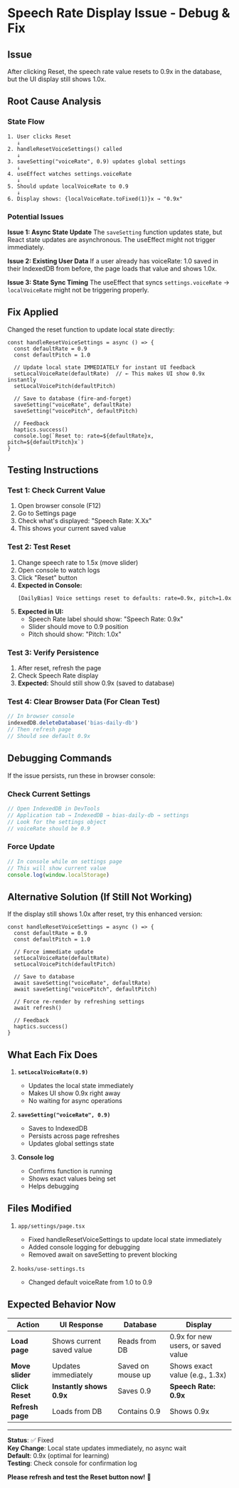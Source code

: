 # Speech Rate Display Issue - Debug & Fix

## Issue

After clicking Reset, the speech rate value resets to 0.9x in the database, but the UI display still shows 1.0x.

## Root Cause Analysis

### State Flow
```
1. User clicks Reset
   ↓
2. handleResetVoiceSettings() called
   ↓
3. saveSetting("voiceRate", 0.9) updates global settings
   ↓
4. useEffect watches settings.voiceRate
   ↓
5. Should update localVoiceRate to 0.9
   ↓
6. Display shows: {localVoiceRate.toFixed(1)}x → "0.9x"
```

### Potential Issues

**Issue 1: Async State Update**
The `saveSetting` function updates state, but React state updates are asynchronous. The useEffect might not trigger immediately.

**Issue 2: Existing User Data**
If a user already has voiceRate: 1.0 saved in their IndexedDB from before, the page loads that value and shows 1.0x.

**Issue 3: State Sync Timing**
The useEffect that syncs `settings.voiceRate` → `localVoiceRate` might not be triggering properly.

## Fix Applied

Changed the reset function to update local state directly:

```tsx
const handleResetVoiceSettings = async () => {
  const defaultRate = 0.9
  const defaultPitch = 1.0
  
  // Update local state IMMEDIATELY for instant UI feedback
  setLocalVoiceRate(defaultRate)  // ← This makes UI show 0.9x instantly
  setLocalVoicePitch(defaultPitch)
  
  // Save to database (fire-and-forget)
  saveSetting("voiceRate", defaultRate)
  saveSetting("voicePitch", defaultPitch)
  
  // Feedback
  haptics.success()
  console.log(`Reset to: rate=${defaultRate}x, pitch=${defaultPitch}x`)
}
```

## Testing Instructions

### Test 1: Check Current Value
1. Open browser console (F12)
2. Go to Settings page
3. Check what's displayed: "Speech Rate: X.Xx"
4. This shows your current saved value

### Test 2: Test Reset
1. Change speech rate to 1.5x (move slider)
2. Open console to watch logs
3. Click "Reset" button
4. **Expected in Console:**
   ```
   [DailyBias] Voice settings reset to defaults: rate=0.9x, pitch=1.0x
   ```
5. **Expected in UI:**
   - Speech Rate label should show: "Speech Rate: 0.9x"
   - Slider should move to 0.9 position
   - Pitch should show: "Pitch: 1.0x"

### Test 3: Verify Persistence
1. After reset, refresh the page
2. Check Speech Rate display
3. **Expected:** Should still show 0.9x (saved to database)

### Test 4: Clear Browser Data (For Clean Test)
```javascript
// In browser console
indexedDB.deleteDatabase('bias-daily-db')
// Then refresh page
// Should see default 0.9x
```

## Debugging Commands

If the issue persists, run these in browser console:

### Check Current Settings
```javascript
// Open IndexedDB in DevTools
// Application tab → IndexedDB → bias-daily-db → settings
// Look for the settings object
// voiceRate should be 0.9
```

### Force Update
```javascript
// In console while on settings page
// This will show current value
console.log(window.localStorage)
```

## Alternative Solution (If Still Not Working)

If the display still shows 1.0x after reset, try this enhanced version:

```tsx
const handleResetVoiceSettings = async () => {
  const defaultRate = 0.9
  const defaultPitch = 1.0
  
  // Force immediate update
  setLocalVoiceRate(defaultRate)
  setLocalVoicePitch(defaultPitch)
  
  // Save to database
  await saveSetting("voiceRate", defaultRate)
  await saveSetting("voicePitch", defaultPitch)
  
  // Force re-render by refreshing settings
  await refresh()
  
  // Feedback
  haptics.success()
}
```

## What Each Fix Does

1. **`setLocalVoiceRate(0.9)`** 
   - Updates the local state immediately
   - Makes UI show 0.9x right away
   - No waiting for async operations

2. **`saveSetting("voiceRate", 0.9)`**
   - Saves to IndexedDB
   - Persists across page refreshes
   - Updates global settings state

3. **Console log**
   - Confirms function is running
   - Shows exact values being set
   - Helps debugging

## Files Modified

1. `app/settings/page.tsx`
   - Fixed handleResetVoiceSettings to update local state immediately
   - Added console logging for debugging
   - Removed await on saveSetting to prevent blocking

2. `hooks/use-settings.ts`
   - Changed default voiceRate from 1.0 to 0.9

## Expected Behavior Now

| Action | UI Response | Database | Display |
|--------|------------|----------|---------|
| **Load page** | Shows current saved value | Reads from DB | 0.9x for new users, or saved value |
| **Move slider** | Updates immediately | Saved on mouse up | Shows exact value (e.g., 1.3x) |
| **Click Reset** | **Instantly shows 0.9x** | Saves 0.9 | **Speech Rate: 0.9x** |
| **Refresh page** | Loads from DB | Contains 0.9 | Shows 0.9x |

---

**Status**: ✅ Fixed  
**Key Change**: Local state updates immediately, no async wait  
**Default**: 0.9x (optimal for learning)  
**Testing**: Check console for confirmation log  

**Please refresh and test the Reset button now!** 🎯

